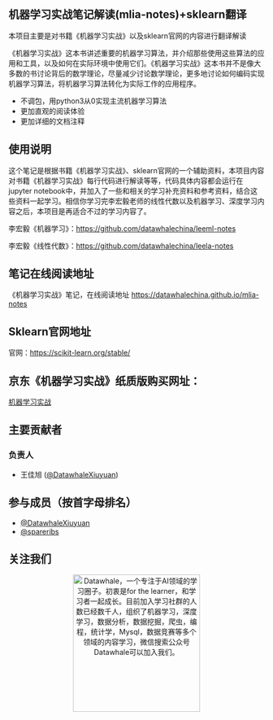 

## 机器学习实战笔记解读(mlia-notes)+sklearn翻译
本项目主要是对书籍《机器学习实战》以及sklearn官网的内容进行翻译解读

《机器学习实战》这本书讲述重要的机器学习算法，并介绍那些使用这些算法的应用和工具，以及如何在实际环境中使用它们。《机器学习实战》这本书并不是像大多数的书讨论背后的数学理论，尽量减少讨论数学理论，更多地讨论如何编码实现机器学习算法，将机器学习算法转化为实际工作的应用程序。
- 不调包，用python3从0实现主流机器学习算法
- 更加直观的阅读体验
- 更加详细的文档注释


## 使用说明
这个笔记是根据书籍《机器学习实战》、sklearn官网的一个辅助资料，本项目内容对书籍《机器学习实战》每行代码进行解读等等，代码具体内容都会运行在jupyter notebook中，并加入了一些和相关的学习补充资料和参考资料，结合这些资料一起学习。相信你学习完李宏毅老师的线性代数以及机器学习、深度学习内容之后，本项目是再适合不过的学习内容了。

李宏毅《机器学习》：https://github.com/datawhalechina/leeml-notes

李宏毅《线性代数》：https://github.com/datawhalechina/leela-notes

## 笔记在线阅读地址 
《机器学习实战》笔记，在线阅读地址 https://datawhalechina.github.io/mlia-notes

## Sklearn官网地址
官网：https://scikit-learn.org/stable/

## 京东《机器学习实战》纸质版购买网址：
[机器学习实战](https://item.jd.com/11242112.html)

## 主要贡献者
###  负责人
- 王佳旭 ([@DatawhaleXiuyuan](https://github.com/DatawhaleXiuyuan))
## 参与成员（按首字母排名）
- [@DatawhaleXiuyuan](https://github.com/DatawhaleXiuyuan) 
- [@spareribs](https://github.com/spareribs) 



## 关注我们

<div align=center><img src="https://raw.githubusercontent.com/datawhalechina/pumpkin-book/master/res/qrcode.jpeg" width = "250" height = "270" alt="Datawhale，一个专注于AI领域的学习圈子。初衷是for the learner，和学习者一起成长。目前加入学习社群的人数已经数千人，组织了机器学习，深度学习，数据分析，数据挖掘，爬虫，编程，统计学，Mysql，数据竞赛等多个领域的内容学习，微信搜索公众号Datawhale可以加入我们。"></div>
